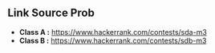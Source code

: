 ## Link Source Prob
- **Class A :** https://www.hackerrank.com/contests/sda-m3
- **Class B :** https://www.hackerrank.com/contests/sdb-m3
